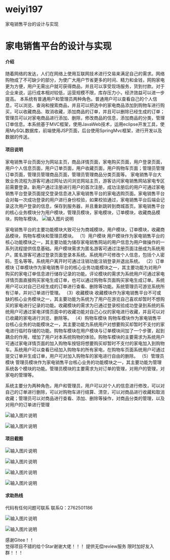 # weiyi197
家电销售平台的设计与实现
# 家电销售平台的设计与实现

#### 介绍
   

随着网络的发达，人们在网络上使用互联网技术进行交易来满足自己的需求。网络购物成了不可缺少的部分，为使广大用户节省更多的时间、精力和金钱，网购家电更为方便，用户无需出户就可获得商品，并且可以享受现场服务，货到付款。对于企业来说，运行成本相对较低，运营规模不限，库存压力小，经济效益可以进一步提高。
本系统有普通用户和管理员两种角色。普通用户可以查看自己的个人信息，可以浏览、查询和搜索商品，并且可以把选中的家电商品添加到购物车进行购买，可以收藏商品、取消收藏，添加商品的订单，并且可以删除已经生成的订单；管理员可以对家电商品进行添加、删除，修改商品的信息，添加商品的分类，管理订单信息。本系统基于MVC框架，使用JavaWeb技术，运用eclipse开发工具，使用MySQL数据库，前端使用JSP页面，后台使用SpringMvc框架，进行开发以及数据的传送。



#### 项目说明




家电销售平台页面分为网站主页，商品详情页面，家电购买页面，用户登录页面，用户个人信息页面，用户订单页面，用户收藏页面，用户购物车页面；管理员管理订单页面，管理员管理商品页面，管理员管理商品分类页面等。
家电销售平台大致业务流程为游客可通过网址访问浏览网站主页，游客访问家电销售网站家电专区前需要登录。新用户通过注册进行用户的首次注册，成功注册后的用户可通过家电销售平台登录页面提交登录信息进入家电销售平台的家电选购页面。家电销售平台会对每一次成功登录的用户进行身份校验，如果校验通过，家电销售平台后端会记录这次用户登录的信息，保存到服务器，并且重新跳转到商城首页。家电销售平台的核心业务模块分为用户模块，管理员模块，家电模块，订单模块，收藏商品模块，购物车模块。
![输入图片说明](https://images.gitee.com/uploads/images/2021/1029/233959_424048a3_8650135.png "屏幕截图.png")

家电销售平台的主要功能模块大致可分为商城模块，用户模块，订单模块，收藏商品模块，购物车模块和管理员模块。
（1）用户模块
用户模块作为家电销售平台的核心功能模块之一，其主要功能为储存家电销售网站的用户信息为用户做操作的一系列流程提供信息基础。用户模块需求为匿名游客可通过注册页面注册成为系统用户。匿名游客可通过登录页面登录本系统。系统用户可修改个人信息，包括个人密码，签名等等。系统用户离开时可通过注销功能注销登录并退出系统。
（2）订单模块
订单模块作为家电销售平台的核心业务功能模块之一，其主要功能为对用户购买的家电订单信息进行储存记录的功能。评论模块的需求为系统用户可通过家电详情页面直接购买家电生成订单，也可以通过购物车页面购买家电生成订单。系统用户可以对自己已经生成的订单进行查看、删除等功能。系统管理员可游览系统所有订单，并对订单进行管理。 
（3）收藏模块
收藏模块作为家电销售平台不可或缺的核心业务模块之一，其主要功能为系统为了用户在游览自己喜欢却暂时不想购买的家电进行记录的功能。收藏模块的需求为已通过登录校验成功登录到系统的系统用户可通过家电详情页面中的收藏功能对自己心仪的家电进行收藏，并且可以对已收藏的家电进行浏览、删除等。
（4）购物车模块
购物车模块作为家电销售平台核心业务的功能模块之一，其主要功能为系统用户对想要购买却暂时不支付的家电进行临时存储的功能。购物车模块在用户模块与订单模块间加了一个步骤，起到耦合的作用，增加了用户对本系统购物的体验。购物车模块的主要需求为系统用户可通过家电详情页面的加入购物车按钮将想要购买却暂时不支付的家电加入到购物车。系统用户可以查看已经加入购物车的所有家电，在购物车页面系统用户可通过提交订单并生成订单，用户可对加入购物车的家电进行自由的删除。
（5）管理员模块
管理员模块作为家电销售平台核心业务的功能模块之一，其主要功能为管理系统各个模块的功能。管理员模块的主要需求为对订单的管理，对用户的管理，对家电的管理等。

系统主要分为两种角色，用户和管理员，用户可以对个人的信息进行修改，可以对自己的订单进行删除，可以对购物车进行结算、清空，可以对商品进行收藏和取消收藏；管理员可以对商品进行查看、添加、删除等操作，对商品分类的管理，以及对用户的订单进行管理

![输入图片说明](https://images.gitee.com/uploads/images/2021/1029/234040_01c745ba_8650135.png "屏幕截图.png")

![输入图片说明](https://images.gitee.com/uploads/images/2021/1029/234142_942c68af_8650135.png "屏幕截图.png")



#### 项目截图

![输入图片说明](https://images.gitee.com/uploads/images/2021/1029/234213_8edd25fe_8650135.png "屏幕截图.png")

![输入图片说明](https://images.gitee.com/uploads/images/2021/1029/234224_bf0eaeac_8650135.png "屏幕截图.png")

![输入图片说明](https://images.gitee.com/uploads/images/2021/1029/234232_00f8e128_8650135.png "屏幕截图.png")

![输入图片说明](https://images.gitee.com/uploads/images/2021/1029/234240_6a39e221_8650135.png "屏幕截图.png")



#### 求助热线




代码有任何问题可联系
联系Q：2762501186

                            
![输入图片说明](https://images.gitee.com/uploads/images/2020/1119/003728_cd598bb9_4865385.jpeg "微信.jpg")       

![输入图片说明](https://images.gitee.com/uploads/images/2021/1026/221249_847cb212_8650135.png "屏幕截图.png")


    

感谢Gitee！！  
觉得项目不错的给个Star谢谢大佬！！！
提供无偿review服务
限时加好友入群！！！
